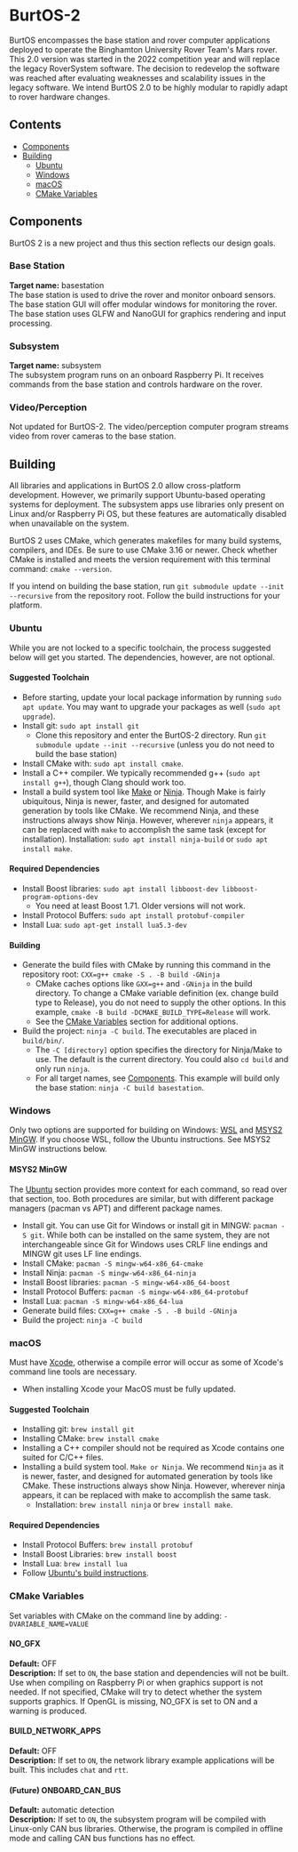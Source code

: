 # BurtOS-2
BurtOS encompasses the base station and rover computer applications deployed to operate the Binghamton University Rover Team's Mars rover. This 2.0 version was started in the 2022 competition year and will replace the legacy RoverSystem software. The decision to redevelop the software was reached after evaluating weaknesses and scalability issues in the legacy software. We intend BurtOS 2.0 to be highly modular to rapidly adapt to rover hardware changes.

## Contents
- [Components](#components)
- [Building](#building)
  - [Ubuntu](#ubuntu)
  - [Windows](#windows)
  - [macOS](#macos)
  - [CMake Variables](#cmake-variables)

## Components
BurtOS 2 is a new project and thus this section reflects our design goals.

### Base Station
**Target name:** basestation<br>
The base station is used to drive the rover and monitor onboard sensors. The base station GUI will offer modular windows for monitoring the rover. The base station uses GLFW and NanoGUI for graphics rendering and input processing.

### Subsystem
**Target name:** subsystem<br>
The subsystem program runs on an onboard Raspberry Pi. It receives commands from the base station and controls hardware on the rover.

### Video/Perception
Not updated for BurtOS-2. The video/perception computer program streams video from rover cameras to the base station.

## Building
All libraries and applications in BurtOS 2.0 allow cross-platform development. However, we primarily support Ubuntu-based operating systems for deployment. The subsystem apps use libraries only present on Linux and/or Raspberry Pi OS, but these features are automatically disabled when unavailable on the system.

BurtOS 2 uses CMake, which generates makefiles for many build systems, compilers, and IDEs. Be sure to use CMake 3.16 or newer. Check whether CMake is installed and meets the version requirement with this terminal command: `cmake --version`.

If you intend on building the base station, run `git submodule update --init --recursive` from the repository root. Follow the build instructions for your platform.

### Ubuntu
While you are not locked to a specific toolchain, the process suggested below will get you started. The dependencies, however, are not optional.
#### Suggested Toolchain
* Before starting, update your local package information by running `sudo apt update`. You may want to upgrade your packages as well (`sudo apt upgrade`).
* Install git: `sudo apt install git`
  * Clone this repository and enter the BurtOS-2 directory. Run `git submodule update --init --recursive` (unless you do not need to build the base station)
* Install CMake with: `sudo apt install cmake`.
* Install a C++ compiler. We typically recommended g++ (`sudo apt install g++`), though Clang should work too.
* Install a build system tool like [Make](https://www.gnu.org/software/make/) or [Ninja](https://ninja-build.org/). Though Make is fairly ubiquitous, Ninja is newer, faster, and designed for automated generation by tools like CMake. We recommend Ninja, and these instructions always show Ninja. However, wherever `ninja` appears, it can be replaced with `make` to accomplish the same task (except for installation). Installation: `sudo apt install ninja-build` or `sudo apt install make`.
#### Required Dependencies
* Install Boost libraries: `sudo apt install libboost-dev libboost-program-options-dev`
  * You need at least Boost 1.71. Older versions will not work.
* Install Protocol Buffers: `sudo apt install protobuf-compiler`
* Install Lua: `sudo apt-get install lua5.3-dev`

<p id="build-ubuntu"></p>

#### Building
* Generate the build files with CMake by running this command in the repository root: `CXX=g++ cmake -S . -B build -GNinja`
  * CMake caches options like `GXX=g++` and `-GNinja` in the build directory. To change a CMake variable definition (ex. change build type to Release), you do not need to supply the other options. In this example, `cmake -B build -DCMAKE_BUILD_TYPE=Release` will work.
  * See the [CMake Variables](#cmake-variables) section for additional options.
* Build the project: `ninja -C build`. The executables are placed in `build/bin/`.
  * The `-C [directory]` option specifies the directory for Ninja/Make to use. The default is the current directory. You could also `cd build` and only run `ninja`.
  * For all target names, see [Components](#components). This example will build only the base station: `ninja -C build basestation`.

### Windows
Only two options are supported for building on Windows: [WSL](https://docs.microsoft.com/en-us/windows/wsl/install) and [MSYS2 MinGW](https://www.msys2.org/). If you choose WSL, follow the Ubuntu instructions. See MSYS2 MinGW instructions below.
#### MSYS2 MinGW
The [Ubuntu](#ubuntu) section provides more context for each command, so read over that section, too. Both procedures are similar, but with different package managers (pacman vs APT) and different package names.
* Install git. You can use Git for Windows or install git in MINGW: `pacman -S git`. While both can be installed on the same system, they are not interchangeable since Git for Windows uses CRLF line endings and MINGW git uses LF line endings.
* Install CMake: `pacman -S mingw-w64-x86_64-cmake`
* Install Ninja: `pacman -S mingw-w64-x86_64-ninja`
* Install Boost libraries: `pacman -S mingw-w64-x86_64-boost`
* Install Protocol Buffers: `pacman -S mingw-w64-x86_64-protobuf`
* Install Lua: `pacman -S mingw-w64-x86_64-lua`
* Generate build files: `CXX=g++ cmake -S . -B build -GNinja`
* Build the project: `ninja -C build`

### macOS
Must have [Xcode](https://apps.apple.com/us/app/xcode/id497799835?mt=12), otherwise a compile error will occur as some of Xcode's command line tools are necessary.
* When installing Xcode your MacOS must be fully updated.
#### Suggested Toolchain
  * Installing git: `brew install git`
  * Installing CMake: `brew install cmake`
  * Installing a C++ compiler should not be required as Xcode contains one suited for C/C++ files.
  * Installing a build system tool. `Make or Ninja`. We recommend `Ninja` as it is newer, faster, and designed for automated generation by tools like CMake. These instructions always show Ninja. However, wherever ninja appears, it can be replaced with make to accomplish the same task. 
    * Installation: `brew install ninja` or `brew install make`.
#### Required Dependencies
* Install Protocol Buffers: `brew install protobuf`
* Install Boost Libraries: `brew install boost`
* Install Lua: `brew install lua`
* Follow [Ubuntu's build instructions](#build-ubuntu).
### CMake Variables
Set variables with CMake on the command line by adding: `-DVARIABLE_NAME=VALUE`
#### NO_GFX
**Default:** OFF<br>
**Description:** If set to `ON`, the base station and dependencies will not be built. Use when compiling on Raspberry Pi or when graphics support is not needed. If not specified, CMake will try to detect whether the system supports graphics. If OpenGL is missing, NO_GFX is set to ON and a warning is produced.
#### BUILD_NETWORK_APPS
**Default:** OFF<br>
**Description:** If set to `ON`, the network library example applications will be built. This includes `chat` and `rtt`.
#### (Future) ONBOARD_CAN_BUS
**Default:** automatic detection<br>
**Description:** If set to `ON`, the subsystem program will be compiled with Linux-only CAN bus libraries. Otherwise, the program is compiled in offline mode and calling CAN bus functions has no effect.

